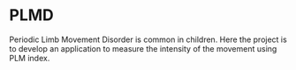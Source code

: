 # PLMD
Periodic Limb Movement Disorder is common in children. Here the project is to develop an application to measure the intensity of the movement using PLM index.  
